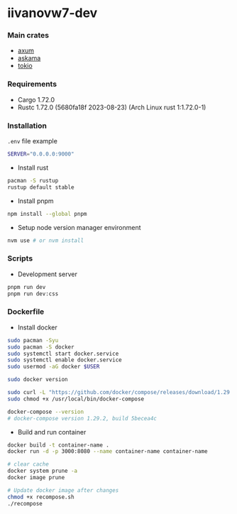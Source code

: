 # iivanovw7-dev

### Main crates

-   [axum](https://docs.rs/axum/latest/axum)
-   [askama](https://docs.rs/askama/latest/askama)
-   [tokio](https://docs.rs/tokio/latest/tokio)

### Requirements

-   Cargo 1.72.0
-   Rustc 1.72.0 (5680fa18f 2023-08-23) (Arch Linux rust 1:1.72.0-1)

### Installation

`.env` file example

```bash
SERVER="0.0.0.0:9000"
```

-   Install rust

```bash
pacman -S rustup
rustup default stable
```

-   Install pnpm

```bash
npm install --global pnpm
```

-   Setup node version manager environment

```bash
nvm use # or nvm install
```

### Scripts

-   Development server

```bash
pnpm run dev
pnpm run dev:css
```

### Dockerfile

-   Install docker

```bash
sudo pacman -Syu
sudo pacman -S docker
sudo systemctl start docker.service
sudo systemctl enable docker.service
sudo usermod -aG docker $USER

sudo docker version

sudo curl -L "https://github.com/docker/compose/releases/download/1.29.2/docker-compose-$(uname -s)-$(uname -m)" -o /usr/local/bin/docker-compose
sudo chmod +x /usr/local/bin/docker-compose

docker-compose --version
# docker-compose version 1.29.2, build 5becea4c

```

-   Build and run container

```bash
docker build -t container-name .
docker run -d -p 3000:8080 --name container-name container-name

# clear cache
docker system prune -a
docker image prune

# Update docker image after changes
chmod +x recompose.sh
./recompose
```
